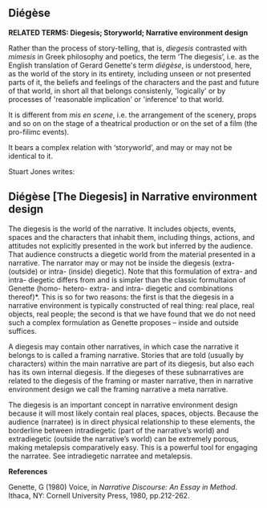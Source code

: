 ## Diégèse


**RELATED TERMS: Diegesis; Storyworld; Narrative environment design**

Rather than the process of story-telling, that is, _diegesis_ contrasted with _mimesis_ in Greek philosophy and poetics, the term ‘The diegesis’, i.e. as the English translation of Gerard Genette's term _diégèse_, is understood, here, as the world of the story in its entirety, including unseen or not presented parts of it, the beliefs and feelings of the characters and the past and future of that world, in short all that belongs consistenly, 'logically' or by processes of 'reasonable implication' or 'inference' to that world.

It is different from _mis en scene_, i.e. the arrangement of the scenery, props and so on on the stage of a theatrical production or on the set of a film (the pro-filimc events).

It bears a complex relation with ‘storyworld’, and may or may not be identical to it.


Stuart Jones writes:

## Diégèse [The Diegesis] in Narrative environment design


The diegesis is the world of the narrative. It includes objects, events, spaces and the characters that inhabit them, including things, actions, and attitudes not explicitly presented in the work but inferred by the audience. That audience constructs a diegetic world from the material presented in a narrative. The narrator may or may not be inside the diegesis (extra- (outside) or intra- (inside) diegetic). Note that this formulation of extra- and intra- diegetic differs from and is simpler than the classic formultaion of Genette (homo- hetero- extra- and intra- diegetic and combinations thereof)*. This is so for two reasons: the first is that the diegesis in a narrative environment is typically constructed of real thing: real place, real objects, real people; the second is that we have found that we do not need such a complex formulation as Genette proposes – inside and outside suffices.

A diegesis may contain other narratives, in which case the narrative it belongs to is called a framing narrative. Stories that are told (usually by characters) within the main narrative are part of its diegesis, but also each has its own internal diegesis. If the diegeses of these subnarratives are related to the diegesis of the framing or master narrative, then in narrative environment design we call the framing narrative a meta narrative.

The diegesis is an important concept in narrative environment design because it will most likely contain real places, spaces, objects. Because the audience (narratee) is in direct physical relationship to these elements, the borderline between intradiegetic (part of the narrative’s world) and extradiegetic (outside the narrative’s world) can be extremely porous, making metalepsis comparatively easy. This is a powerful tool for engaging the narratee. See intradiegetic narratee and metalepsis.

**References**

Genette, G (1980) Voice, in _Narrative Discourse: An Essay in Method_. Ithaca, NY: Cornell University Press, 1980, pp.212-262.




